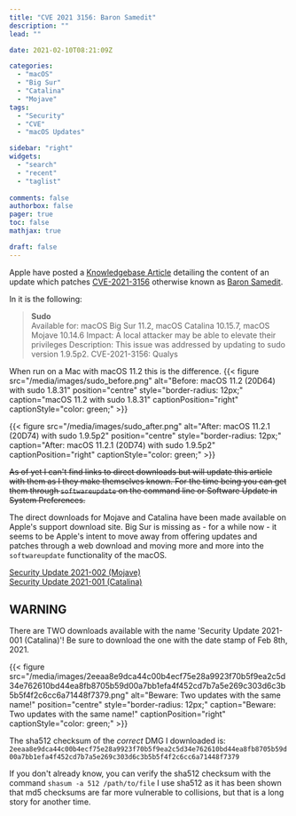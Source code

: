 ```yaml
---
title: "CVE 2021 3156: Baron Samedit"
description: ""
lead: ""

date: 2021-02-10T08:21:09Z

categories:
  - "macOS"
  - "Big Sur"
  - "Catalina"
  - "Mojave"
tags:
  - "Security"
  - "CVE"
  - "macOS Updates"

sidebar: "right"
widgets:
  - "search"
  - "recent"
  - "taglist"
  
comments: false
authorbox: false
pager: true
toc: false
mathjax: true

draft: false
---
```

Apple have posted a [Knowledgebase Article] detailing the content of an update which patches [CVE-2021-3156] otherwise known as [Baron Samedit].

In it is the following:

> __Sudo__  
> Available for: macOS Big Sur 11.2, macOS Catalina 10.15.7, macOS Mojave 10.14.6
> Impact: A local attacker may be able to elevate their privileges
> Description: This issue was addressed by updating to sudo version 1.9.5p2.
> CVE-2021-3156: Qualys

When run on a Mac with macOS 11.2 this is the difference.
{{< figure src="/media/images/sudo_before.png" alt="Before: macOS 11.2 (20D64) with sudo 1.8.31" position="centre" style="border-radius: 12px;" caption="macOS 11.2 with sudo 1.8.31" captionPosition="right" captionStyle="color: green;" >}}

{{< figure src="/media/images/sudo_after.png" alt="After: macOS 11.2.1 (20D74) with sudo 1.9.5p2" position="centre" style="border-radius: 12px;" caption="After: macOS 11.2.1 (20D74) with sudo 1.9.5p2" captionPosition="right" captionStyle="color: green;" >}}

~~As of yet I can't find links to direct downloads but will update this article with them as I they make themselves known. For the time being you can get them through ```softwareupdate``` on the command line or Software Update in System Preferences.~~

The direct downloads for Mojave and Catalina have been made available on Apple's support download site. Big Sur is missing as - for a while now - it seems to be Apple's intent to move away from offering updates and patches through a web download and moving more and more into the ```softwareupdate``` functionality of the macOS.

[Security Update 2021-002 (Mojave)]  
[Security Update 2021-001 (Catalina)]

## WARNING
There are TWO downloads available with the name 'Security Update 2021-001 (Catalina)'! Be sure to download the one with the date stamp of Feb 8th, 2021.

{{< figure src="/media/images/2eeaa8e9dca44c00b4ecf75e28a9923f70b5f9ea2c5d34e762610bd44ea8fb8705b59d00a7bb1efa4f452cd7b7a5e269c303d6c3b5b5f4f2c6cc6a71448f7379.png" alt="Beware: Two updates with the same name!" position="centre" style="border-radius: 12px;" caption="Beware: Two updates with the same name!" captionPosition="right" captionStyle="color: green;" >}}

The sha512 checksum of the *correct* DMG I downloaded is:
```2eeaa8e9dca44c00b4ecf75e28a9923f70b5f9ea2c5d34e762610bd44ea8fb8705b59d00a7bb1efa4f452cd7b7a5e269c303d6c3b5b5f4f2c6cc6a71448f7379```  

If you don't already know, you can verify the sha512 checksum with the command ```shasum -a 512 /path/to/file``` I use sha512 as it has been shown that md5 checksums are far more vulnerable to collisions, but that is a long story for another time.



[//]: # (Reference links below here)
[Knowledgebase Article]: <https://support.apple.com/en-gb/HT212177>
[CVE-2021-3156]: <https://cve.mitre.org/cgi-bin/cvename.cgi?name=CVE-2021-3156>
[Baron Samedit]: <https://blog.qualys.com/vulnerabilities-research/2021/01/26/cve-2021-3156-heap-based-buffer-overflow-in-sudo-baron-samedit>
[Security Update 2021-001 (Catalina)]: <https://support.apple.com/kb/DL2071>
[Security Update 2021-002 (Mojave)]: <https://support.apple.com/kb/DL2070>

